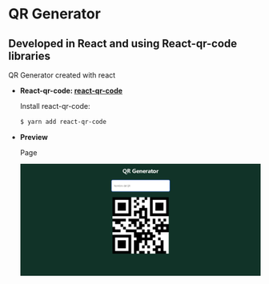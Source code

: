 # QR Generator

## Developed in React and using React-qr-code libraries

QR Generator created with react

- **React-qr-code: [react-qr-code](https://www.npmjs.com/package/react-qr-code)**

  Install react-qr-code:

  ```bash
  $ yarn add react-qr-code
  ```

- **Preview**

  Page

  ![preview img](/preview.png)
